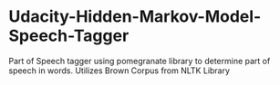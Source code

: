 # Udacity-Hidden-Markov-Model-Speech-Tagger
Part of Speech tagger using pomegranate library to determine part of speech in words. Utilizes Brown Corpus from NLTK Library
